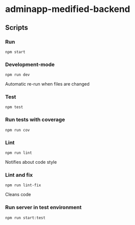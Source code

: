 # adminapp-medified-backend

## Scripts
### Run
`npm start`
### Development-mode
`npm run dev`

Automatic re-run when files are changed
### Test
`npm test`
### Run tests with coverage
`npm run cov`
### Lint
`npm run lint`

Notifies about code style
### Lint and fix
`npm run lint-fix`

Cleans code
### Run server in test environment
`npm run start:test`
